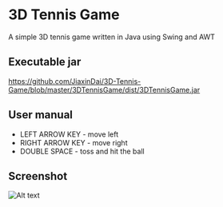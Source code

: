# 3D Tennis Game
A simple 3D tennis game written in Java using Swing and AWT

## Executable jar
https://github.com/JiaxinDai/3D-Tennis-Game/blob/master/3DTennisGame/dist/3DTennisGame.jar

## User manual
* LEFT ARROW KEY - move left
* RIGHT ARROW KEY - move right
* DOUBLE SPACE - toss and hit the ball

## Screenshot
![Alt text](Play_tennis.gif?raw=true "Landing Page")
